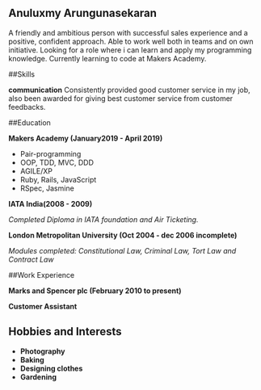 ## Anuluxmy Arungunasekaran

A friendly and ambitious person with successful sales experience and a positive, confident approach. Able to work well both in teams and on own initiative. Looking for a role where i can learn and apply my programming knowledge. Currently learning to code at Makers Academy.

##Skills

**communication**
Consistently provided good customer service in my job, also been awarded for giving best customer service from customer feedbacks.

##Education

**Makers Academy (January2019 - April 2019)**

 * Pair-programming
 * OOP, TDD, MVC, DDD
 * AGILE/XP
 * Ruby, Rails, JavaScript
 * RSpec, Jasmine

 **IATA India(2008 - 2009)**

 *Completed Diploma in IATA foundation and Air Ticketing.*

**London Metropolitan University (Oct 2004 - dec 2006 incomplete)**

 *Modules completed: Constitutional Law, Criminal Law,   Tort Law and Contract Law*

##Work Experience

**Marks and Spencer plc (February 2010 to present)**

**Customer Assistant**

## Hobbies and Interests

* **Photography**
* **Baking**
* **Designing clothes**
* **Gardening**
